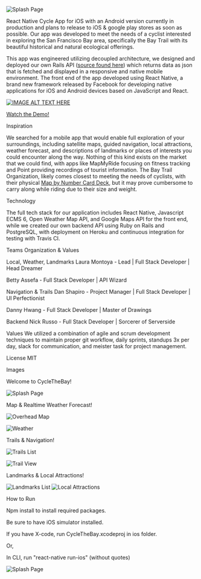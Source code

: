 ![Splash Page](/imgs/Logo.png)


React Native Cycle App for iOS with an Android version currently in production and plans to release to iOS & google play stores as soon as possible. Our app was developed to meet the needs of a cyclist interested in exploring the San Francisco Bay area, specifically the Bay Trail with its beautiful historical and natural ecological offerings.

This app was engineered utilizing decoupled architecture, we designed and deployed our own Rails API ([source found here](https://github.com/psiclops/cycle-api)) which returns data as json that is fetched and displayed in a responsive and native mobile environment. The front end of the app developed using React Native, a brand new framework released by Facebook for developing native applications for iOS and Android devices based on JavaScript and React.  

[![IMAGE ALT TEXT HERE](/imgs/video-picture.png)](https://youtu.be/OI2wkQTdCrg)

[Watch the Demo!](https://youtu.be/OI2wkQTdCrg)

Inspiration

We searched for a mobile app that would enable full exploration of your surroundings, including satellite maps, guided navigation, local attractions, weather forecast, and descriptions of landmarks or places of interests you could encounter along the way. Nothing of this kind exists on the market that we could find, with apps like MapMyRide focusing on fitness tracking and Point providing recordings of tourist information. The Bay Trail Organization, likely comes closest to meeting the needs of cyclists, with their physical [Map by Number Card Deck](http://baytrail.org/get-on-the-trail/map-by-number/), but it may prove cumbersome to carry along while riding due to their size and weight.


Technology

The full tech stack for our application includes React Native, Javascript ECMS 6, Open Weather Map API, and Google Maps API for the front end, while we created our own backend API using Ruby on Rails and PostgreSQL, with deployment on Heroku and continuous integration for testing with Travis CI. 

Teams Organization & Values

Local, Weather, Landmarks
Laura Montoya - Lead | Full Stack Developer | Head Dreamer

Betty Assefa - Full Stack Developer | API Wizard

Navigation & Trails
Dan Shapiro - Project Manager | Full Stack Developer | UI Perfectionist

Danny Hwang - Full Stack Developer | Master of Drawings

Backend
Nick Russo - Full Stack Developer | Sorcerer of Serverside

Values
We utilized a combination of agile and scrum development techniques to maintain proper git workflow, daily sprints, standups 3x per day, slack for communication, and meister task for project management.

License
MIT

Images

Welcome to CycleTheBay!

![Splash Page](/imgs/splash.png) 

Map & Realtime Weather Forecast!

![Overhead Map](/imgs/overhead-map.png)  

![Weather](/imgs/weather.png)

Trails & Navigation!

![Trails List](/imgs/trails-list.png)  

![Trail View](/imgs/trail-view.png) 

Landmarks & Local Attractions!

![Landmarks List](/imgs/landmarks-list.png)  ![Local Attractions](/imgs/local.png)


How to Run

Npm install to install required packages.

Be sure to have iOS simulator installed.

If you have X-code, run CycleTheBay.xcodeproj in ios folder.

Or,

In CLI, run "react-native run-ios" (without quotes)

![Splash Page](/imgs/icon.png)



